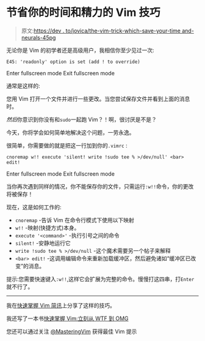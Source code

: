 # 节省你的时间和精力的 Vim 技巧

> 原文:[https://dev . to/jovica/the-vim-trick-which-save-your-time and-neurals-45pg](https://dev.to/jovica/the-vim-trick-which-will-save-your-time-and-nerves-45pg)

无论你是 Vim 的初学者还是高级用户，我相信你至少见过一次:

```
E45: 'readonly' option is set (add ! to override) 
```

Enter fullscreen mode Exit fullscreen mode

通常是这样的:

您用 Vim 打开一个文件并进行一些更改。当您尝试保存文件并看到上面的消息时。

*然后*你意识到你没有和`sudo`一起跑 Vim？！啊，很讨厌是不是？

今天，你将学会如何简单地解决这个问题，一劳永逸。

很简单，你需要做的就是把这一行加到你的`.vimrc` :

```
cnoremap w!! execute 'silent! write !sudo tee % >/dev/null' <bar> edit! 
```

Enter fullscreen mode Exit fullscreen mode

当你再次遇到同样的情况，你不能保存你的文件，只需运行`:w!!`命令，你的更改将被保存！

现在，这是如何工作的:

*   `cnoremap` -告诉 Vim 在命令行模式下使用以下映射
*   `w!!` -映射(快捷方式)本身。
*   `execute '<command>'` -执行引号之间的命令
*   `silent!` -安静地运行它
*   `write !sudo tee % >/dev/null` -这个魔术需要另一个帖子来解释
*   `<bar> edit!` -这调用编辑命令来重新加载缓冲区，然后避免诸如“缓冲区已改变”的消息。

提示:您需要快速键入`:w!!`,这样它会扩展为完整的命令。慢慢打这四串，打`Enter`就不行了。

* * *

我在[快速掌握 Vim 简讯](https://masteringvim.com)上分享了这样的技巧。

我还写了一本书[快速掌握 Vim:立刻从 WTF 到 OMG](http://jovicailic.org/mastering-vim-quickly/)

您还可以通过关注 [@MasteringVim](https://twitter.com/MasteringVim) 获得最佳 Vim 提示